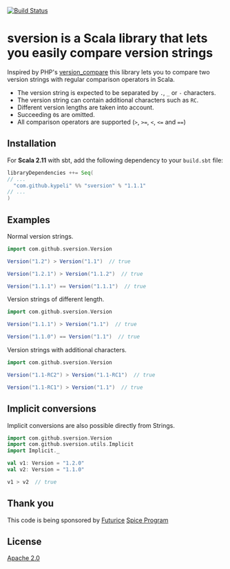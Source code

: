 [![Build Status](https://travis-ci.org/kypeli/sversion.svg?branch=master)](https://travis-ci.org/kypeli/sversion)

# sversion is a Scala library that lets you easily compare version strings
Inspired by PHP's [version_compare](http://php.net/manual/en/function.version-compare.php) this library lets you to compare two version strings with regular comparison operators in Scala.  

  * The version string is expected to be separated by `.`, `_` or `-` characters. 
  * The version string can contain additional characters such as `RC`. 
  * Different version lengths are taken into account.
  * Succeeding `0`s are omitted. 
  * All comparison operators are supported (`>`, `>=`, `<`, `<=` and `==`) 

## Installation
For **Scala 2.11** with sbt, add the following dependency to your `build.sbt` file:
```scala
libraryDependencies ++= Seq(
// ...
  "com.github.kypeli" %% "sversion" % "1.1.1"
// ...
)
```


## Examples
Normal version strings.

```scala
import com.github.sversion.Version

Version("1.2") > Version("1.1")  // true

Version("1.2.1") > Version("1.1.2")  // true

Version("1.1.1") == Version("1.1.1")  // true

```
Version strings of different length.
```scala
import com.github.sversion.Version

Version("1.1.1") > Version("1.1")  // true

Version("1.1.0") == Version("1.1")  // true
```
Version strings with additional characters.
```scala
import com.github.sversion.Version

Version("1.1-RC2") > Version("1.1-RC1")  // true

Version("1.1-RC1") > Version("1.1")  // true
```

## Implicit conversions
Implicit conversions are also possible directly from Strings.
```scala
import com.github.sversion.Version
import com.github.sversion.utils.Implicit
import Implicit._

val v1: Version = "1.2.0"
val v2: Version = "1.1.0"

v1 > v2  // true
```

## Thank you
This code is being sponsored by [Futurice](https://www.futurice.com) [Spice Program](http://spiceprogram.org/)

## License

[Apache 2.0](https://raw.githubusercontent.com/kypeli/sversion/master/LICENSE)
